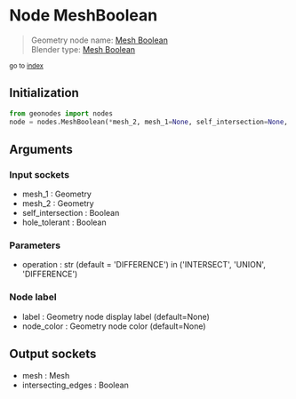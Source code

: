 
# Node MeshBoolean

> Geometry node name: [Mesh Boolean](https://docs.blender.org/manual/en/latest/modeling/geometry_nodes/mesh/mesh_boolean.html)<br>
  Blender type: [Mesh Boolean](https://docs.blender.org/api/current/bpy.types.GeometryNodeMeshBoolean.html)
  
<sub>go to [index](index.md)</sub>

## Initialization

```python
from geonodes import nodes
node = nodes.MeshBoolean(*mesh_2, mesh_1=None, self_intersection=None, hole_tolerant=None, operation='DIFFERENCE', label=None, node_color=None)
```



## Arguments


### Input sockets

- mesh_1 : Geometry
- mesh_2 : <m> Geometry
- self_intersection : Boolean
- hole_tolerant : Boolean

### Parameters

- operation : str (default = 'DIFFERENCE') in ('INTERSECT', 'UNION', 'DIFFERENCE')

### Node label

- label : Geometry node display label (default=None)
- node_color : Geometry node color (default=None)

## Output sockets

- mesh : Mesh
- intersecting_edges : Boolean
